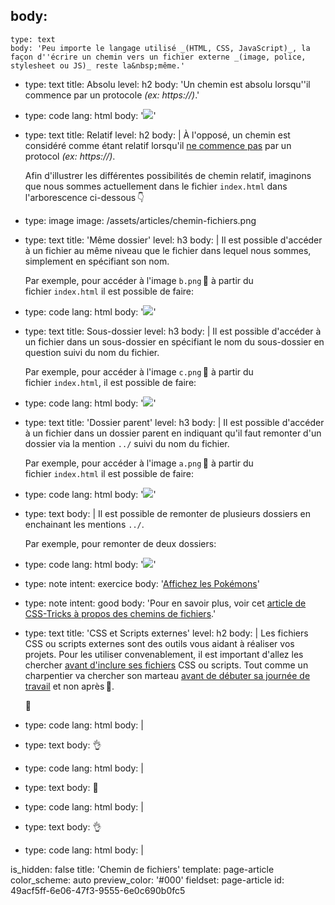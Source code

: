 body:
  -
    type: text
    body: 'Peu importe le langage utilisé _(HTML, CSS, JavaScript)_, la façon d''écrire un chemin vers un fichier externe _(image, police, stylesheet ou JS)_ reste la&nbsp;même.'
  -
    type: text
    title: Absolu
    level: h2
    body: 'Un chemin est absolu lorsqu''il commence par un protocole&nbsp;_(ex:&nbsp;https://)_.'
  -
    type: code
    lang: html
    body: '<img src="https://site.com/image.png">'
  -
    type: text
    title: Relatif
    level: h2
    body: |
      À l'opposé, un chemin est considéré comme étant relatif lorsqu'il <u>ne commence pas</u> par un protocol&nbsp;_(ex:&nbsp;https://)_.
      
      Afin d'illustrer les différentes possibilités de chemin relatif, imaginons que nous sommes actuellement dans le fichier `index.html` dans l'arborescence&nbsp;ci-dessous&thinsp;👇
  -
    type: image
    image: /assets/articles/chemin-fichiers.png
  -
    type: text
    title: 'Même dossier'
    level: h3
    body: |
      Il est possible d'accéder à un fichier au même niveau que le fichier dans lequel nous sommes, simplement en spécifiant son&nbsp;nom. 
      
      Par exemple, pour accéder à l'image `b.png`&thinsp;🌄 à partir du fichier&nbsp;`index.html` il est possible de&nbsp;faire:
  -
    type: code
    lang: html
    body: '<img src="b.png">'
  -
    type: text
    title: Sous-dossier
    level: h3
    body: |
      Il est possible d'accéder à un fichier dans un sous-dossier en spécifiant le nom du sous-dossier en question suivi du nom du&nbsp;fichier.
      
      Par exemple, pour accéder à l'image `c.png`&thinsp;🌄 à partir du fichier&nbsp;`index.html`, il est possible de&nbsp;faire:
  -
    type: code
    lang: html
    body: '<img src="dossier-1.1/c.png">'
  -
    type: text
    title: 'Dossier parent'
    level: h3
    body: |
      Il est possible d'accéder à un fichier dans un dossier parent en indiquant qu'il faut remonter d'un dossier via la mention `../` suivi du nom du&nbsp;fichier.
      
      Par exemple, pour accéder à l'image `a.png`&thinsp;🌄 à partir du fichier&nbsp;`index.html` il est possible de&nbsp;faire:
  -
    type: code
    lang: html
    body: '<img src="../a.png">'
  -
    type: text
    body: |
      Il est possible de remonter de plusieurs dossiers en enchainant les mentions&nbsp;`../`.
      
      Par exemple, pour remonter de deux&nbsp;dossiers:
  -
    type: code
    lang: html
    body: '<img src="../../a.png">'
  -
    type: note
    intent: exercice
    body: '[Affichez les Pokémons](https://smnarnold.com/exercice/autres/chemin-de-fichiers-pokemons)'
  -
    type: note
    intent: good
    body: 'Pour en savoir plus, voir cet [article de CSS-Tricks à propos des chemins de&nbsp;fichiers](https://css-tricks.com/quick-reminder-about-file-paths/).'
  -
    type: text
    title: 'CSS et Scripts externes'
    level: h2
    body: |
      Les fichiers CSS ou scripts externes sont des outils vous aidant à réaliser vos projets. Pour les utiliser convenablement, il est important d'allez les chercher <u>avant d'inclure ses fichiers</u> CSS ou scripts. Tout comme un charpentier va chercher son marteau <u>avant de débuter sa journée de travail</u> et non&nbsp;après&thinsp;🔨.
      
      🚫
  -
    type: code
    lang: html
    body: |
      <link rel="stylesheet" href="styles.css">
      <link rel="stylesheet" href="https://site.com/librairie.css">
  -
    type: text
    body: 👌
  -
    type: code
    lang: html
    body: |
      <link rel="stylesheet" href="https://site.com/librairie.css">
      <link rel="stylesheet" href="styles.css">
  -
    type: text
    body: 🚫
  -
    type: code
    lang: html
    body: |
      <script src="scripts.js"></script>
      <script src="https://site.com/librairie.js"></script>
  -
    type: text
    body: 👌
  -
    type: code
    lang: html
    body: |
      <script src="https://site.com/librairie.js"></script>
      <script src="scripts.js"></script>
is_hidden: false
title: 'Chemin de fichiers'
template: page-article
color_scheme: auto
preview_color: '#000'
fieldset: page-article
id: 49acf5ff-6e06-47f3-9555-6e0c690b0fc5
